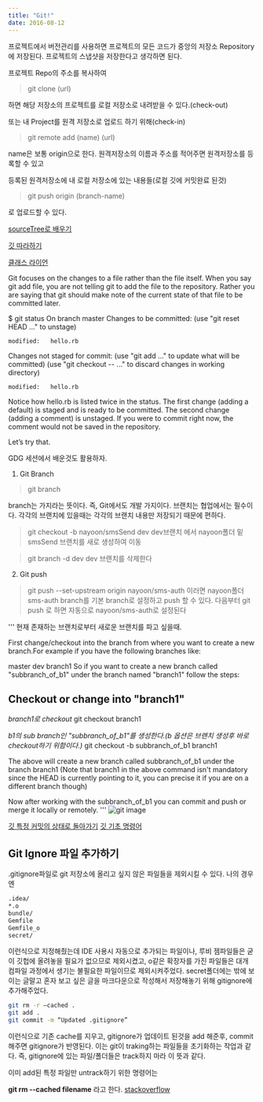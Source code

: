 ```yaml
---
title: "Git!"
date: 2016-08-12
---
```



프로젝트에서 버전관리를 사용하면 프로젝트의 모든 코드가 중앙의 저장소 Repository에 저장된다. 프로젝트의 스냅샷을 저장한다고 생각하면 된다.

프로젝트 Repo의 주소를 복사하여

> git clone (url)

하면 해당 저장소의 프로젝트를 로컬 저장소로 내려받을 수 있다.(check-out)

또는 내 Project를 원격 저장소로 업로드 하기 위해(check-in)

> git remote add (name) (url)

name은 보통 origin으로 한다. 원격저장소의 이름과 주소를 적어주면 원격저장소를 등록할 수 있고

등록된 원격저장소에 내 로컬 저장소에 있는 내용들(로컬 깃에 커밋완료 된것)

> git push origin (branch-name)

로 업로드할 수 있다.

[sourceTree로 배우기](http://greatgift.tistory.com/36)

[깃 따라하기](http://gitimmersion.com/lab_06.html)

[클래스 라이언](http://class.likelion.net/tutorials/8)

Git focuses on the changes to a file rather than the file itself. When you say git add file, you are not telling git to add the file to the repository. Rather you are saying that git should make note of the current state of that file to be committed later.

$ git status
On branch master
Changes to be committed:
  (use "git reset HEAD <file>..." to unstage)

	modified:   hello.rb

Changes not staged for commit:
  (use "git add <file>..." to update what will be committed)
  (use "git checkout -- <file>..." to discard changes in working directory)

	modified:   hello.rb

Notice how hello.rb is listed twice in the status. The first change (adding a default) is staged and is ready to be committed. The second change (adding a comment) is unstaged. If you were to commit right now, the comment would not be saved in the repository.

Let’s try that.

GDG 세션에서 배운것도 활용하자.


1. Git Branch

> git branch

branch는 가지라는 뜻이다. 즉, Git에서도 개발 가지이다. 브랜치는 협업에서는 필수이다. 각각의 브랜치에 있을때는 각각의 브랜치 내용만 저장되기 때문에 편하다.

> git checkout -b nayoon/smsSend dev
dev브랜치 에서 nayoon폴더 밑 smsSend 브랜치를 새로 생성하여 이동

> git branch -d dev
dev 브랜치를 삭제한다

2. Git push

> git push --set-upstream origin nayoon/sms-auth
이러면 nayoon폴더 sms-auth branch를 기본 branch로 설정하고 push 할 수 있다.
다음부터 git push 로 하면 자동으로 nayoon/sms-auth로 설정된다


'''
현재 존재하는 브랜치로부터 새로운 브랜치를 파고 싶을때.

First change/checkout into the branch from where you want to create a new branch.For example if you have the following branches like:

master
dev
branch1
So if you want to create a new branch called "subbranch_of_b1" under the branch named "branch1" follow the steps:

## Checkout or change into "branch1"

*branch1로 checkout*
git checkout branch1

*b1의 sub branch인 "subbranch_of_b1"를 생성한다.(b 옵션은 브랜치 생성후 바로 checkout하기 위함이다.)*
git checkout -b subbranch_of_b1 branch1

The above will create a new branch called subbranch_of_b1 under the branch branch1 (Note that  branch1 in the above command isn't mandatory since the HEAD is currently pointing to it, you can precise it if you are on a different branch though)

Now after working with the subbranch_of_b1 you can commit and push or merge it locally or remotely.
'''
![git image](../assets/images/git.jpg)

[깃 특정 커밋의 상태로 돌아가기](https://backlogtool.com/git-guide/kr/stepup/stepup6_3.html)
[깃 기초 명령어](http://crynut84.github.io/2015-06-19/basic-command-git.html)

## Git Ignore 파일 추가하기
.gitignore파일로 git 저장소에 올리고 싶지 않은 파일들을 제외시킬 수 있다. 나의 경우엔

```bash
.idea/
*.o
bundle/
Gemfile
Gemfile_o
secret/
```
이런식으로 지정해줬는데 IDE 사용시 자동으로 추가되는 파일이나, 루비 젬파일들은 굳이 깃헙에 올려놓을 필요가 없으므로 제외시켰고, o같은 확장자를 가진 파일들은 대개 컴파일 과정에서 생기는 불필요한 파일이므로 제외시켜주었다. secret폴더에는 밖에 보이는 글말고 혼자 보고 싶은 글을 마크다운으로 작성해서 저장해놓기 위해 gitignore에 추가해주었다.

```bash
git rm -r –cached .
git add .
git commit -m “Updated .gitignore”
```

이런식으로 기존 cache를 지우고, gitignore가 업데이트 된것을 add 해준후, commit 해주면 gitignore가 반영된다.
이는 git이 traking하는 파일들을 초기화하는 작업과 같다. 즉, gitignore에 있는 파일/폴더들은 track하지 마라 이 뜻과 같다.

이미 add된 특정 파일만 untrack하기 위한 명령어는

**git rm --cached filename** 라고 한다. [stackoverflow](https://stackoverflow.com/questions/1139762/ignore-files-that-have-already-been-committed-to-a-git-repository)
